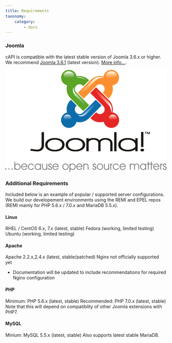 ```yaml
---
title: Requirements
taxonomy:
    category:
        - docs
---
```


### Joomla

cAPI is compatible with the latest stable version of Joomla 3.6.x or higher. We recommend [Joomla 3.8.1](https://www.joomla.org/announcements/release-news/5715-joomla-3-8-1-release.html) (latest version). [More info...](https://www.joomla.org/3/).

![](Joomla-Logo-Vert-Color-Slogan1.png)

### Additional Requirements

Included below is an example of popular / supported server configurations. We build our developement environments using the REMI and EPEL repos (REMI mainly for PHP 5.6.x / 7.0.x and MariaDB 5.5.x). 


#### Linux

RHEL / CentOS 6.x, 7.x (latest, stable)
Fedora (working, limited testing)
Ubuntu (working, limited testing)

#### Apache

Apache 2.2.x,2.4.x (latest, stable/patched)
Nginx not officially supported yet
* Documentation will be updated to include recommendations for required Nginx configuration

#### PHP

Minimum: PHP 5.6.x (latest, stable)
Recommended: PHP 7.0.x (latest, stable) Note that this will depend on compatiblity of other Joomla extensions with PHP7.

#### MySQL

Minium: MySQL 5.5.x (latest, stable)
Also supports latest stable MariaDB.


